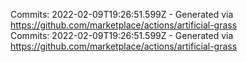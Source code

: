 Commits: 2022-02-09T19:26:51.599Z - Generated via https://github.com/marketplace/actions/artificial-grass
<br>
Commits: 2022-02-09T19:26:51.599Z - Generated via https://github.com/marketplace/actions/artificial-grass
<br>

